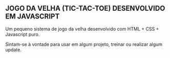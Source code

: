 ## JOGO DA VELHA (TIC-TAC-TOE) DESENVOLVIDO EM JAVASCRIPT

Um pequeno sistema de jogo da velha desenvolvido com HTML + CSS + Javascript puro.

Sintam-se à vontade para usar em algum projeto, treinar ou realizar algum update.